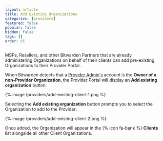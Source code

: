```yaml
---
layout: article
title: Add Existing Organizations
categories: [providers]
featured: false
popular: false
hidden: false
tags: []
order: 05
---
```


MSPs, Resellers, and other Bitwarden Partners that are already administering Organizations on behalf of their clients can add pre-existing Organizations to their Provider Portal.

When Bitwarden detects that a [Provider Admin's]({{site.baseurl}}/article/provider-users/#provider-user-types) account is the **Owner of a non-Provider Organization**, the Provider Portal will display an **Add existing organization** button:

{% image /providers/add-existing-client-1.png %}

Selecting the **Add existing organization** button prompts you to select the Organization to add to the Provider:

{% image /providers/add-existing-client-2.png %}

Once added, the Organization will appear in the {% icon fa-bank %} **Clients** list alongside all other Client Organizations.
